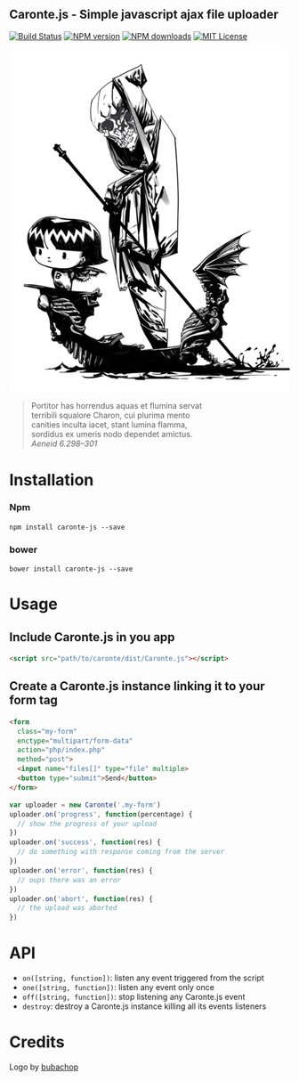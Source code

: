 ## Caronte.js - Simple javascript ajax file uploader
[![Build Status][travis-image]][travis-url]
[![NPM version][npm-version-image]][npm-url]
[![NPM downloads][npm-downloads-image]][npm-url]
[![MIT License][license-image]][license-url]

![Caronte logo](logo.png "Caronte logo")


> Portitor has horrendus aquas et flumina servat<br>
terribili squalore Charon, cui plurima mento<br>
canities inculta iacet, stant lumina flamma,<br>
sordidus ex umeris nodo dependet amictus.<br>
_Aeneid 6.298–301_

# Installation

### Npm
```
npm install caronte-js --save
```
### bower
```
bower install caronte-js --save
```

# Usage

## Include Caronte.js in you app
```html
<script src="path/to/caronte/dist/Caronte.js"></script>
```

## Create a Caronte.js instance linking it to your form tag
```html
<form
  class="my-form"
  enctype="multipart/form-data"
  action="php/index.php"
  method="post">
  <input name="files[]" type="file" multiple>
  <button type="submit">Send</button>
</form>
```
```js
var uploader = new Caronte('.my-form')
uploader.on('progress', function(percentage) {
  // show the progress of your upload
})
uploader.on('success', function(res) {
  // do something with response coming from the server
})
uploader.on('error', function(res) {
  // oups there was an error
})
uploader.on('abort', function(res) {
  // the upload was aborted
})
```

# API

- `on([string, function])`: listen any event triggered from the script
- `one([string, function])`: listen any event only once
- `off([string, function])`: stop listening any Caronte.js event
- `destroy`: destroy a Caronte.js instance killing all its events listeners

# Credits

Logo by [bubachop](http://bubachop.deviantart.com/)

[travis-image]:https://img.shields.io/travis/GianlucaGuarini/Caronte.js.svg?style=flat-square
[travis-url]:https://travis-ci.org/GianlucaGuarini/Caronte.js

[license-image]:http://img.shields.io/badge/license-MIT-000000.svg?style=flat-square
[license-url]:LICENSE

[npm-version-image]:http://img.shields.io/npm/v/caronte-js.svg?style=flat-square
[npm-downloads-image]:http://img.shields.io/npm/dm/caronte-js.svg?style=flat-square
[npm-url]:https://npmjs.org/package/caronte-js